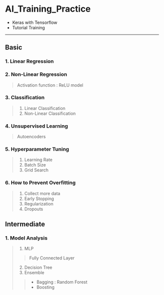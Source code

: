 # AI_Training_Practice

- Keras with Tensorflow
- Tutorial Training
---

## Basic
### 1. Linear Regression
### 2. Non-Linear Regression
  > Activation function : ReLU model
### 3. Classification
  > 1) Linear Classification
  > 2) Non-Linear Classification
### 4. Unsupervised Learning
  > Autoencoders
### 5. Hyperparameter Tuning
  > 1) Learning Rate
  > 2) Batch Size
  > 3) Grid Search
### 6. How to Prevent Overfitting
  > 1) Collect more data
  > 2) Early Stopping
  > 3) Regularization
  > 4) Dropouts

## Intermediate
### 1. Model Analysis
  > 1) MLP
  >   >Fully Connected Layer
  > 2) Decision Tree
  > 3) Ensemble
  > > - Bagging : Random Forest
  > > - Boosting
